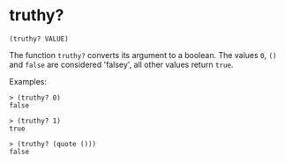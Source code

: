 # truthy?

`(truthy? VALUE)`

The function `truthy?` converts its argument to a boolean. The values
`0`, `()` and `false` are considered 'falsey', all other values return
`true`.

Examples:

    > (truthy? 0)
    false

    > (truthy? 1)
    true

    > (truthy? (quote ()))
    false
